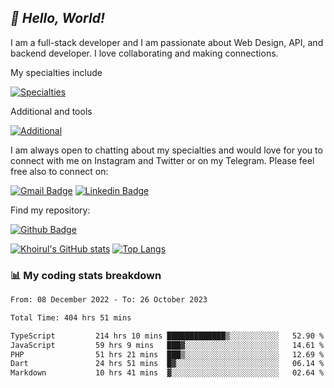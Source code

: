 ## _:wave: Hello, World!_

I am a full-stack developer and I am passionate about Web Design, API, and backend developer. I love collaborating and making connections.

My specialties include

[![Specialties](https://skillicons.dev/icons?i=php,laravel,javascript,react,vue,mysql,tailwind)](https://skillicons.dev)

Additional and tools

[![Additional](https://skillicons.dev/icons?i=bash,vscode,vite,webpack,vercel,git,github,gitlab)](https://skillicons.dev)

I am always open to chatting about my specialties and would love for you to connect with me on Instagram and Twitter or on my Telegram. Please feel free also to connect on:

[![Gmail Badge](https://img.shields.io/badge/-ahmusafir.khoirul@gmail.com-c14438?style=flat&logo=Gmail&logoColor=white&link=mailto:ahmusafir.khoirul@gmail.com)](mailto:ahmusafir.khoirul@gmail.com)
[![Linkedin Badge](https://img.shields.io/badge/-Ahmad_Musafir_Khoirul_Fattah-0072b1?style=flat&logo=Linkedin&logoColor=white&link=https://www.linkedin.com/in/ahmad-musafir-khoirul-fattah-26a53a207/)](https://www.linkedin.com/in/masmuss/)

Find my repository:

[![Github Badge](https://img.shields.io/badge/-masmuss-grey?style=flat&logo=github&logoColor=white&link=https://github.com/masmuss)](https://github.com/masmuss)

[![Khoirul's GitHub stats](https://github-readme-stats.vercel.app/api?username=masmuss&show_icons=true&include_all_commits=true&theme=transparent&layout=compact)](https://github.com/masmuss/github-readme-stats)
[![Top Langs](https://github-readme-stats.vercel.app/api/top-langs/?username=masmuss&theme=transparent&layout=compact)](https://github.com/masmuss/github-readme-stats)

### :bar_chart: My coding stats breakdown

<!--START_SECTION:waka-->

```txt
From: 08 December 2022 - To: 26 October 2023

Total Time: 404 hrs 51 mins

TypeScript         214 hrs 10 mins █████████████▒░░░░░░░░░░░   52.90 %
JavaScript         59 hrs 9 mins   ███▓░░░░░░░░░░░░░░░░░░░░░   14.61 %
PHP                51 hrs 21 mins  ███▒░░░░░░░░░░░░░░░░░░░░░   12.69 %
Dart               24 hrs 51 mins  █▓░░░░░░░░░░░░░░░░░░░░░░░   06.14 %
Markdown           10 hrs 41 mins  ▓░░░░░░░░░░░░░░░░░░░░░░░░   02.64 %
```

<!--END_SECTION:waka-->
